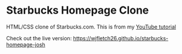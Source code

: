 # Starbucks Homepage Clone

HTML/CSS clone of Starbucks.com. This is from my [YouTube tutorial](https://youtu.be/x_n2FGNsm0o)

Check out the live version: https://wjfletch26.github.io/starbucks-homepage-josh
